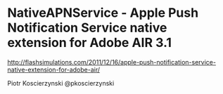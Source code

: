 NativeAPNService - Apple Push Notification Service native extension for Adobe AIR 3.1
=============

http://flashsimulations.com/2011/12/16/apple-push-notification-service-native-extension-for-adobe-air/

Piotr Koscierzynski
@pkoscierzynski